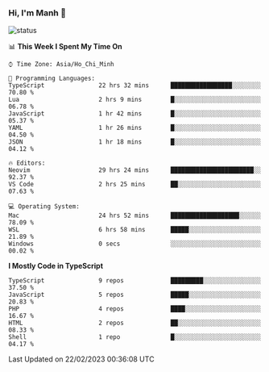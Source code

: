 ### Hi, I'm Manh 👋

![status](https://badge.stateful.com/manhhn01/status.svg)

<!--START_SECTION:waka-->
📊 **This Week I Spent My Time On** 

```text
⌚︎ Time Zone: Asia/Ho_Chi_Minh

💬 Programming Languages: 
TypeScript               22 hrs 32 mins      █████████████████░░░░░░░░   70.80 % 
Lua                      2 hrs 9 mins        █░░░░░░░░░░░░░░░░░░░░░░░░   06.78 % 
JavaScript               1 hr 42 mins        █░░░░░░░░░░░░░░░░░░░░░░░░   05.37 % 
YAML                     1 hr 26 mins        █░░░░░░░░░░░░░░░░░░░░░░░░   04.50 % 
JSON                     1 hr 18 mins        █░░░░░░░░░░░░░░░░░░░░░░░░   04.12 % 

🔥 Editors: 
Neovim                   29 hrs 24 mins      ███████████████████████░░   92.37 % 
VS Code                  2 hrs 25 mins       ██░░░░░░░░░░░░░░░░░░░░░░░   07.63 % 

💻 Operating System: 
Mac                      24 hrs 52 mins      ███████████████████░░░░░░   78.09 % 
WSL                      6 hrs 58 mins       █████░░░░░░░░░░░░░░░░░░░░   21.89 % 
Windows                  0 secs              ░░░░░░░░░░░░░░░░░░░░░░░░░   00.02 % 

```

**I Mostly Code in TypeScript** 

```text
TypeScript               9 repos             █████████░░░░░░░░░░░░░░░░   37.50 % 
JavaScript               5 repos             █████░░░░░░░░░░░░░░░░░░░░   20.83 % 
PHP                      4 repos             ████░░░░░░░░░░░░░░░░░░░░░   16.67 % 
HTML                     2 repos             ██░░░░░░░░░░░░░░░░░░░░░░░   08.33 % 
Shell                    1 repo              █░░░░░░░░░░░░░░░░░░░░░░░░   04.17 % 

```



 Last Updated on 22/02/2023 00:36:08 UTC
<!--END_SECTION:waka-->
